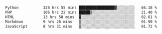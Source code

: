 <!--START_SECTION:waka-->

```txt
Python           328 hrs 55 mins ████████████████▓░░░░░░░░   66.18 %
PHP              106 hrs 22 mins █████▒░░░░░░░░░░░░░░░░░░░   21.40 %
HTML             13 hrs 58 mins  ▓░░░░░░░░░░░░░░░░░░░░░░░░   02.81 %
Markdown         9 hrs 26 mins   ▒░░░░░░░░░░░░░░░░░░░░░░░░   01.90 %
JavaScript       8 hrs 31 mins   ▒░░░░░░░░░░░░░░░░░░░░░░░░   01.72 %
```

<!--END_SECTION:waka-->
